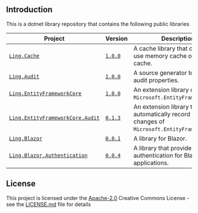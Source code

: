 ## Introduction

This is a dotnet library repository that contains the following public libraries

| Project  | Version  | Description |
|  ----  |  ----  | ----  |
| [`Ling.Cache`](src/Ling.Cache) | [`1.0.0`](https://www.nuget.org/packages/Ling.Cache) | A cache library that can easily use memory cache or redis cache. |
| [`Ling.Audit`](src/Ling.Audit) | [`1.0.0`](https://www.nuget.org/packages/Ling.Audit) | A source generator to generate audit properties. |
| [`Ling.EntityFrameworkCore`](src/Ling.EntityFrameworkCore) | [`1.0.0`](https://www.nuget.org/packages/Ling.EntityFrameworkCore) | An extension library of `Microsoft.EntityFrameworkCore`. |
| [`Ling.EntityFrameworkCore.Audit`](src/Ling.EntityFrameworkCore.Audit) | [`0.1.3`](https://www.nuget.org/packages/Ling.EntityFrameworkCore.Audit) | An extension library that can automatically record entity changes of `Microsoft.EntityFrameworkCore`. |
| [`Ling.Blazor`](src/Ling.Blazor) | [`0.0.1`](https://www.nuget.org/packages/Ling.Blazor) | A library for Blazor. |
| [`Ling.Blazor.Authentication`](src/Ling.Blazor.Authentication) | [`0.0.4`](https://www.nuget.org/packages/Ling.Blazor.Authentication) | A library that provides JWT authentication for Blazor applications. |

## License

This project is licensed under the [Apache-2.0](LICENSE.md)
Creative Commons License - see the [LICENSE.md](LICENSE.md) file for details
